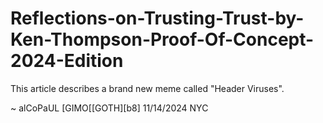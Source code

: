 # Reflections-on-Trusting-Trust-by-Ken-Thompson-Proof-Of-Concept-2024-Edition

This article describes a brand new meme called "Header Viruses".

~ alCoPaUL [GIMO[[GOTH][b8]
11/14/2024 NYC
